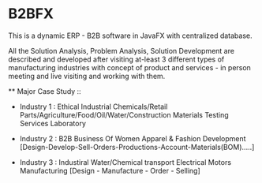# B2BFX
This is a dynamic ERP - B2B software in JavaFX with centralized database.

All the Solution Analysis, Problem Analysis, Solution Development are described and developed after visiting at-least 3 different types of  manufacturing industries with concept of product and services - in person meeting and live visiting and working with them. 

** Major Case Study :: 


- Industry 1 : Ethical Industrial Chemicals/Retail Parts/Agriculture/Food/Oil/Water/Construction Materials Testing Services Laboratory

- Industry 2 : B2B Business Of Women Apparel & Fashion Development [Design-Develop-Sell-Orders-Productions-Account-Materials(BOM).....]

- Industry 3 : Industiral Water/Chemical transport Electrical Motors Manufacturing [Design - Manufacture - Order - Selling]
